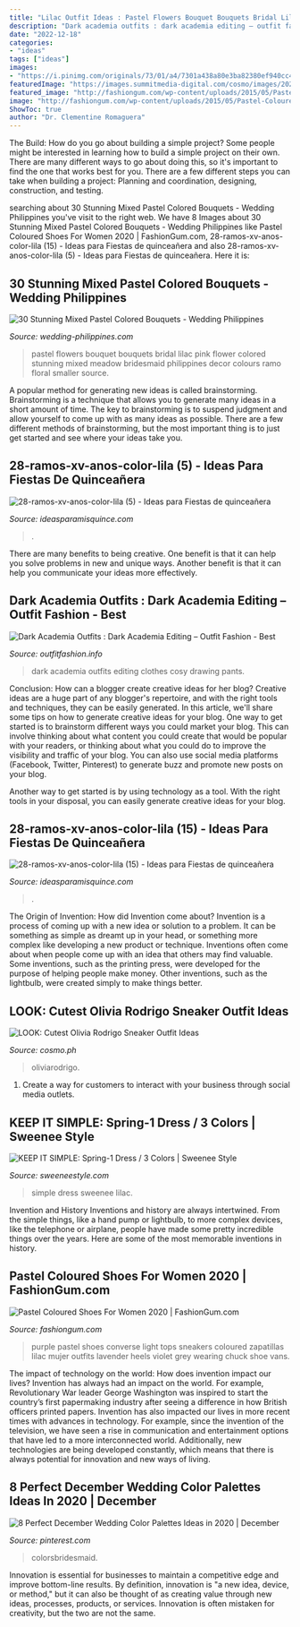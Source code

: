 ```yaml
---
title: "Lilac Outfit Ideas : Pastel Flowers Bouquet Bouquets Bridal Lilac Pink Flower Colored Stunning Mixed Meadow Bridesmaid Philippines Decor Colours Ramo Floral Smaller Source"
description: "Dark academia outfits : dark academia editing – outfit fashion"
date: "2022-12-18"
categories:
- "ideas"
tags: ["ideas"]
images:
- "https://i.pinimg.com/originals/73/01/a4/7301a438a80e3ba82380ef940cc4a5e8.png"
featuredImage: "https://images.summitmedia-digital.com/cosmo/images/2021/07/02/olivia-rodrigo-sneaker-outfits-3-1625229241.jpg"
featured_image: "http://fashiongum.com/wp-content/uploads/2015/05/Pastel-Coloured-Shoes-For-Women-10.jpg"
image: "http://fashiongum.com/wp-content/uploads/2015/05/Pastel-Coloured-Shoes-For-Women-10.jpg"
ShowToc: true
author: "Dr. Clementine Romaguera"
---
```



The Build: How do you go about building a simple project?
Some people might be interested in learning how to build a simple project on their own. There are many different ways to go about doing this, so it's important to find the one that works best for you. There are a few different steps you can take when building a project: Planning and coordination, designing, construction, and testing.

	

		
searching about 30 Stunning Mixed Pastel Colored Bouquets - Wedding Philippines you've visit to the right web. We have 8 Images about 30 Stunning Mixed Pastel Colored Bouquets - Wedding Philippines like Pastel Coloured Shoes For Women 2020 | FashionGum.com, 28-ramos-xv-anos-color-lila (15) - Ideas para Fiestas de quinceañera and also 28-ramos-xv-anos-color-lila (5) - Ideas para Fiestas de quinceañera. Here it is:
		
    
## 30 Stunning Mixed Pastel Colored Bouquets - Wedding Philippines

<img loading=lazy src="http://www.wedding-philippines.com/wp-content/uploads/2015/11/Wedding-Philippines-30-Stunning-Mixed-Pastel-Wedding-Bride-Bouquet-Flower-Ideas-11-682x1024.jpg" onerror="this.onerror=null;this.src='https://tse1.mm.bing.net/th?id=OIP.CCdidJmu9z-gLVHAAkhUJQHaLH&amp;pid=15.1';" alt="30 Stunning Mixed Pastel Colored Bouquets - Wedding Philippines">

_Source: wedding-philippines.com_

>pastel flowers bouquet bouquets bridal lilac pink flower colored stunning mixed meadow bridesmaid philippines decor colours ramo floral smaller source. 

	

A popular method for generating new ideas is called brainstorming. Brainstorming is a technique that allows you to generate many ideas in a short amount of time. The key to brainstorming is to suspend judgment and allow yourself to come up with as many ideas as possible. There are a few different methods of brainstorming, but the most important thing is to just get started and see where your ideas take you.

    
## 28-ramos-xv-anos-color-lila (5) - Ideas Para Fiestas De Quinceañera

<img loading=lazy src="https://ideasparamisquince.com/wp-content/uploads/2017/04/28-ramos-xv-anos-color-lila-5.jpg" onerror="this.onerror=null;this.src='https://tse4.mm.bing.net/th?id=OIP.h141PZAoPmxcNpUEO5YIDQHaLH&amp;pid=15.1';" alt="28-ramos-xv-anos-color-lila (5) - Ideas para Fiestas de quinceañera">

_Source: ideasparamisquince.com_

>. 

	

There are many benefits to being creative. One benefit is that it can help you solve problems in new and unique ways. Another benefit is that it can help you communicate your ideas more effectively.

    
## Dark Academia Outfits : Dark Academia Editing – Outfit Fashion - Best

<img loading=lazy src="https://outfitfashion.info/wp-content/uploads/2020/12/Dark-Academia-Outfits-Dark-Academia-Editing.png" onerror="this.onerror=null;this.src='https://tse1.mm.bing.net/th?id=OIP.IcQv4uSfhDOGaG7oyTecSgHaMM&amp;pid=15.1';" alt="Dark Academia Outfits : Dark Academia Editing – Outfit Fashion - Best">

_Source: outfitfashion.info_

>dark academia outfits editing clothes cosy drawing pants. 

	

Conclusion: How can a blogger create creative ideas for her blog?
Creative ideas are a huge part of any blogger's repertoire, and with the right tools and techniques, they can be easily generated. In this article, we'll share some tips on how to generate creative ideas for your blog.
One way to get started is to brainstorm different ways you could market your blog. This can involve thinking about what content you could create that would be popular with your readers, or thinking about what you could do to improve the visibility and traffic of your blog. You can also use social media platforms (Facebook, Twitter, Pinterest) to generate buzz and promote new posts on your blog.

Another way to get started is by using technology as a tool. With the right tools in your disposal, you can easily generate creative ideas for your blog.

    
## 28-ramos-xv-anos-color-lila (15) - Ideas Para Fiestas De Quinceañera

<img loading=lazy src="https://ideasparamisquince.com/wp-content/uploads/2017/04/28-ramos-xv-anos-color-lila-15.jpg" onerror="this.onerror=null;this.src='https://tse3.mm.bing.net/th?id=OIP.POBL7r-8JNLvTN5V2SImiQHaLa&amp;pid=15.1';" alt="28-ramos-xv-anos-color-lila (15) - Ideas para Fiestas de quinceañera">

_Source: ideasparamisquince.com_

>. 

	

The Origin of Invention: How did Invention come about?
Invention is a process of coming up with a new idea or solution to a problem. It can be something as simple as dreamt up in your head, or something more complex like developing a new product or technique. Inventions often come about when people come up with an idea that others may find valuable. Some inventions, such as the printing press, were developed for the purpose of helping people make money. Other inventions, such as the lightbulb, were created simply to make things better.

    
## LOOK: Cutest Olivia Rodrigo Sneaker Outfit Ideas

<img loading=lazy src="https://images.summitmedia-digital.com/cosmo/images/2021/07/02/olivia-rodrigo-sneaker-outfits-3-1625229241.jpg" onerror="this.onerror=null;this.src='https://tse2.mm.bing.net/th?id=OIP.B408yv_abAfCcbUA0UDyVwHaHa&amp;pid=15.1';" alt="LOOK: Cutest Olivia Rodrigo Sneaker Outfit Ideas">

_Source: cosmo.ph_

>oliviarodrigo. 

	

1. Create a way for customers to interact with your business through social media outlets.

    
## KEEP IT SIMPLE: Spring-1 Dress / 3 Colors | Sweenee Style

<img loading=lazy src="https://2.bp.blogspot.com/-6m3l_JUt2PU/Wwd6e5iod1I/AAAAAAAAiQU/fRH3aouu8JE9EY72pu1uX9AUgP5p1MUDQCEwYBhgL/s1600/DSC_2984.jpg" onerror="this.onerror=null;this.src='https://tse2.mm.bing.net/th?id=OIP._gTdYbfsjALJxg-7E9UEIAHaLH&amp;pid=15.1';" alt="KEEP IT SIMPLE: Spring-1 Dress / 3 Colors | Sweenee Style">

_Source: sweeneestyle.com_

>simple dress sweenee lilac. 

	

Invention and History
Inventions and history are always intertwined. From the simple things, like a hand pump or lightbulb, to more complex devices, like the telephone or airplane, people have made some pretty incredible things over the years. Here are some of the most memorable inventions in history.

    
## Pastel Coloured Shoes For Women 2020 | FashionGum.com

<img loading=lazy src="http://fashiongum.com/wp-content/uploads/2015/05/Pastel-Coloured-Shoes-For-Women-10.jpg" onerror="this.onerror=null;this.src='https://tse3.mm.bing.net/th?id=OIP.Du2DCVeworEdLoQyRO4OMgHaLH&amp;pid=15.1';" alt="Pastel Coloured Shoes For Women 2020 | FashionGum.com">

_Source: fashiongum.com_

>purple pastel shoes converse light tops sneakers coloured zapatillas lilac mujer outfits lavender heels violet grey wearing chuck shoe vans. 

	

The impact of technology on the world: How does invention impact our lives?
Invention has always had an impact on the world. For example, Revolutionary War leader George Washington was inspired to start the country’s first papermaking industry after seeing a difference in how British officers printed papers. Invention has also impacted our lives in more recent times with advances in technology. For example, since the invention of the television, we have seen a rise in communication and entertainment options that have led to a more interconnected world. Additionally, new technologies are being developed constantly, which means that there is always potential for innovation and new ways of living.

    
## 8 Perfect December Wedding Color Palettes Ideas In 2020 | December

<img loading=lazy src="https://i.pinimg.com/originals/73/01/a4/7301a438a80e3ba82380ef940cc4a5e8.png" onerror="this.onerror=null;this.src='https://tse4.mm.bing.net/th?id=OIP.M_Esz2q3jI-Q-SZldCC97wHaO0&amp;pid=15.1';" alt="8 Perfect December Wedding Color Palettes Ideas in 2020 | December">

_Source: pinterest.com_

>colorsbridesmaid. 

	

Innovation is essential for businesses to maintain a competitive edge and improve bottom-line results. By definition, innovation is "a new idea, device, or method," but it can also be thought of as creating value through new ideas, processes, products, or services. Innovation is often mistaken for creativity, but the two are not the same.

